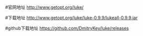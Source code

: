 #官网地址
http://www.getopt.org/luke/

#下载地址
http://www.getopt.org/luke/luke-0.9.9/lukeall-0.9.9.jar

#github下载地址
https://github.com/DmitryKey/luke/releases